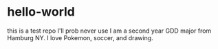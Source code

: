 # hello-world
this is a test repo I'll prob never use
I am a second year GDD major from Hamburg NY.  I love Pokemon, soccer, and drawing. 
